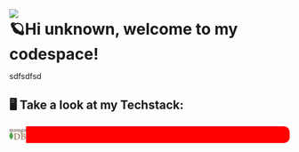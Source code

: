 
<img src="https://cdn.dribbble.com/users/452800/screenshots/2423898/icon.gif" style="width: 475px; display: block;">
<h1 style="margin: 0; display:inline;">🪐Hi unknown, welcome to my codespace!</h1>
<p>sdfsdfsd</p>
<h2>🖥️ Take a look at my Techstack:</h2>
<div style ="display: flex; background-color: red; border-radius: 10px;">
	<img src="https://raw.githubusercontent.com/patil-prajwal/Tech-Stack-Icons/661b1305f52d49de94f6640f8bbeec93dba9dc8a/Icons/mongodb-icon.svg" style="height:30px; width:30px;">
</div>
